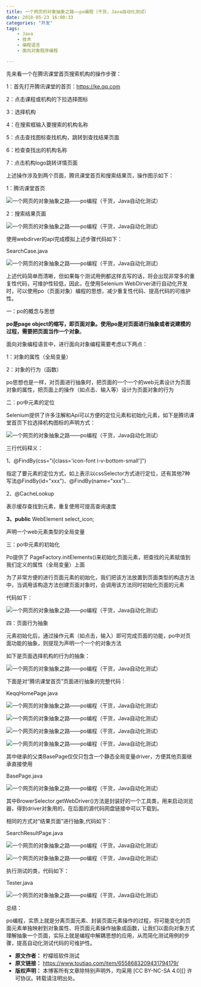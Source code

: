 ```yaml
---
title: 一个网页的对象抽象之路——po编程（干货，Java自动化测试）
date: 2018-05-23 16:00:33
categories: "开发"
tags:
	- Java
	- 技术
	- 编程语言
	- 面向对象程序编程

---
```


先来看一个在腾讯课堂首页搜索机构的操作步骤：

1：首先打开腾讯课堂的首页：https://ke.qq.com

2：点击课程或机构的下拉选择图标

3：选择机构

4：在搜索框输入要搜索的机构名称

5：点击查找图标查找机构，跳转到查找结果页面

6：检查查找出的机构名称

7：点击机构logo跳转详情页面

上述操作涉及到两个页面，腾讯课堂首页和搜索结果页，操作图示如下：

1：腾讯课堂首页

![一个网页的对象抽象之路——po编程（干货，Java自动化测试）][po_Java]

2：搜索结果页面

![一个网页的对象抽象之路——po编程（干货，Java自动化测试）][po_Java 1]

使用webdirver的api完成模拟上述步骤代码如下：

SearchCase.java

![一个网页的对象抽象之路——po编程（干货，Java自动化测试）][po_Java 2]

上述代码简单而清晰，但如果每个测试用例都这样去写的话，将会出现非常多的重复性代码，可维护性较低，因此，在使用Selenium WebDirver进行自动化开发时，可以使用po（页面对象）编程的思想，减少重复性代码、提高代码的可维护性。

一：po的概念与思想

**po是page object的缩写，即页面对象。使用po是对页面进行抽象或者说建模的过程，需要把页面当作一个对象**。

面向对象编程语言中，进行面向对象编程需要考虑以下两点：

1：对象的属性（全局变量）

2：对象的行为（函数）

po思想也是一样，对页面进行抽象时，把页面的一个一个的web元素设计为页面对象的属性，把页面上的操作（如点击、输入等）设计为页面对象的行为

二：po中元素的定位

Selenium提供了许多注解和Api可以方便的定位元素和初始化元素，如下是腾讯课堂首页下拉选择机构图标的声明方式：

![一个网页的对象抽象之路——po编程（干货，Java自动化测试）][po_Java 3]

三行代码释义：

1、@FindBy(css="i\[class='icon-font i-v-bottom-small'\]")

指定了要元素的定位方式，如上表示以cssSelector方式进行定位，还有其他7种写法@FindBy(id="xxx")、@FindBy(name="xxx")...

2、@CacheLookup

表示缓存查找到元素，重复使用可提高查询速度

**3、public** WebElement select\_icon;

声明一个web元素类型的全局变量

三：po中元素的初始化

Po提供了 PageFactory.initElements()来初始化页面元素，把查找的元素赋值到我们定义的属性（全局变量）上面

为了非常方便的进行页面元素的初始化，我们把该方法放置到页面类型的构造方法中，当调用该构造方法创建页面对象时，会调用该方法同时初始化页面的元素

代码如下：

![一个网页的对象抽象之路——po编程（干货，Java自动化测试）][po_Java 4]

四：页面行为抽象

元素初始化后，通过操作元素（如点击，输入）即可完成页面的功能，po中对页面功能的抽象，则提现为声明一个一个的对象方法

如下是页面选择机构的行为的抽象：

![一个网页的对象抽象之路——po编程（干货，Java自动化测试）][po_Java 5]

下面是对“腾讯课堂首页”页面进行抽象的完整代码：

KeqqHomePage.java

![一个网页的对象抽象之路——po编程（干货，Java自动化测试）][po_Java 6]

![一个网页的对象抽象之路——po编程（干货，Java自动化测试）][po_Java 7]

![一个网页的对象抽象之路——po编程（干货，Java自动化测试）][po_Java 8]

![一个网页的对象抽象之路——po编程（干货，Java自动化测试）][po_Java 9]

其中继承的父类BasePage仅仅只包含一个静态全局变量driver，方便其他页面继承直接使用

BasePage.java

![一个网页的对象抽象之路——po编程（干货，Java自动化测试）][po_Java 10]

其中BrowerSelector.getWebDriver()方法是封装好的一个工具类，用来启动浏览器，得到driver对象用的，在后面的源代码网盘链接中可以下载到。

相同的方式对“结果页面”进行抽象,代码如下：

SearchResultPage.java

![一个网页的对象抽象之路——po编程（干货，Java自动化测试）][po_Java 11]

![一个网页的对象抽象之路——po编程（干货，Java自动化测试）][po_Java 12]

执行测试的类，代码如下：

Tester.java

![一个网页的对象抽象之路——po编程（干货，Java自动化测试）][po_Java 13]

总结：

po编程，实质上就是分离页面元素、封装页面元素操作的过程，将可能变化的页面元素单独映射到对象属性、将页面元素操作抽象成函数，让我们以面向对象方式理解抽象一个页面，实际上就是编程中解耦思想的应用，从而简化测试用例的步骤，提高自动化测试代码的可维护性。


[po_Java]: /pro/os/crawler/ZZQY-NRR7-ZFZY.jpg
[po_Java 1]: /pro/os/crawler/VABB-MQRI-AE32.jpg
[po_Java 2]: /pro/os/crawler/FRIU-IYJJ-JVVB.jpg
[po_Java 3]: /pro/os/crawler/BARZ-FY6F-UMMU.jpg
[po_Java 4]: /pro/os/crawler/NABJ-VYMN-BINY.jpg
[po_Java 5]: /pro/os/crawler/3AMQ-QMMZ-FBQR.jpg
[po_Java 6]: /pro/os/crawler/2INZ-Z2QQ-RMVU.jpg
[po_Java 7]: /pro/os/crawler/3YFR-VRFR-MBFB.jpg
[po_Java 8]: /pro/os/crawler/MJYI-BZUI-7ZFJ.jpg
[po_Java 9]: /pro/os/crawler/MMA3-E3V2-AJN3.jpg
[po_Java 10]: /pro/os/crawler/AZ7R-U2MN-RJIQ.jpg
[po_Java 11]: /pro/os/crawler/ZVJJ-EEF3-EUM2.jpg
[po_Java 12]: /pro/os/crawler/JVN7-NNMR-NZZF.jpg
[po_Java 13]: /pro/os/crawler/YJMM-RAZ6-JFAM.jpg
 *  **原文作者：** 柠檬班软件测试
 *  **原文链接：** https://www.toutiao.com/item/6558683209431794179/
 *  **版权声明：** 本博客所有文章除特别声明外，均采用 [CC BY-NC-SA 4.0][] 许可协议。转载请注明出处。